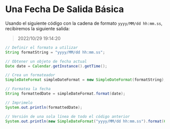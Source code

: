 # Una Fecha De Salida Básica

Usando el siguiente código con la cadena de formato `yyyy/MM/dd hh:mm.ss`, recibiremos la siguiente salida:

> 2022/10/29 19:14:20

```java
// Definir el formato a utilizar
String formatString = "yyyy/MM/dd hh:mm.ss";

// Obtener un objeto de fecha actual
Date date = Calendar.getInstance().getTime(); 

// Crea un formateador
SimpleDateFormat simpleDateFormat = new SimpleDateFormat(formatString);

// Formatea la fecha
String formattedDate = simpleDateFormat.format(date);

// Imprimelo
System.out.println(formattedDate);

// Versión de una sola línea de todo el código anterior
System.out.println(new SimpleDateFormat("yyyy/MM/dd hh:mm.ss").format(Calendar.getInstance().getTime()));
```

